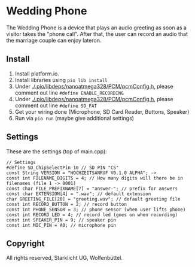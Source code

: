 # Wedding Phone
The Wedding Phone is a device that plays an audio greeting as soon as a visitor takes the "phone call".
After that, the user can record an audio that the marriage couple can enjoy lateron.
## Install
1. Install platform.io.
2. Install libraries using `pio lib install`
3. Under [./.pio/libdeps/nanoatmega328/PCM/pcmConfig.h](./.pio/libdeps/nanoatmega328/PCM/pcmConfig.h), please comment out line `#define ENABLE_RECORDING`
4. Under [./.pio/libdeps/nanoatmega328/PCM/pcmConfig.h](./.pio/libdeps/nanoatmega328/PCM/pcmConfig.h), please comment out line `#define SD_FAT`
5. Get your wiring done (Microphone, SD Card Reader, Buttons, Speaker)
6. Run via `pio run` (maybe give additional settings)
## Settings
These are the settings (top of main.cpp):
```
// Settings
#define SD_ChipSelectPin 10 // SD PIN "CS"
const String VERSION = "HOCHZEITSANRUF V0.1.0 ALPHA"; -> 
const int FILENAME_DIGITS = 4; // How many digits will there be in filenames (file 1 -> 0001)
const char FILE_PREFIXNAME[7] = "answer-"; // prefix for answers
const char EXTENSION[4] = ".wav"; // default extension
char GREETING_FILE[20] = "greeting.wav"; // default greeting file
const int RECORD_BUTTON = 2; // record button
const int PHONE_SENSOR = 3; // phone sensor (when user lifts phone)
const int RECORD_LED = 4; // record led (goes on when recording)
const int SPEAKER_PIN = 9; // speaker pin 
const int MIC_PIN = A0; // microphone pin
``` 

## Copyright
All rights reserved, Starklicht UG, Wolfenbüttel.
